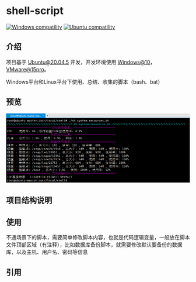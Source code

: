 # shell-script

<p>
  <a href="https://www.microsoft.com/zh-cn"><img src="https://img.shields.io/badge/Windows-%3E=10-green.svg" alt="Windows compatility"></a>
  <a href="https://ubuntu.com/download/server"><img src="https://img.shields.io/badge/Ubuntu-%3E=20.04.5-blue.svg" alt="Ubuntu compatility"></a>
</p>

## 介绍

项目基于 [Ubuntu@20.04.5](https://ubuntu.com/download/server) 开发，开发环境使用 [Windows@10](https://www.microsoft.com/zh-cn)，[VMware@15pro](https://www.vmware.com/cn.html)。

Windows平台和Linux平台下使用、总结、收集的脚本（bash、bat）

## 预览

![xshell使用](images/script-01.png)

## 项目结构说明

## 使用

不通场景下的脚本，需要简单修改脚本内容，也就是代码逻辑变量，一般放在脚本文件顶部区域（有注释），比如数据库备份脚本，就需要修改默认要备份的数据库，以及主机、用户名、密码等信息

## 引用
